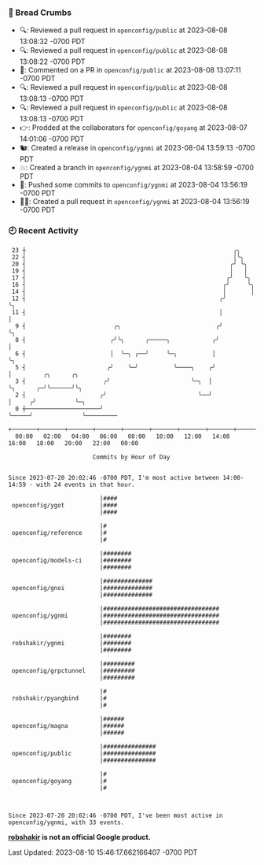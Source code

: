 ### 🍞 Bread Crumbs

 * 🔍: Reviewed a pull request in  `openconfig/public` at 2023-08-08 13:08:32 -0700 PDT
 * 🔍: Reviewed a pull request in  `openconfig/public` at 2023-08-08 13:08:22 -0700 PDT
 * 💬: Commented on a PR in  `openconfig/public` at 2023-08-08 13:07:11 -0700 PDT
 * 🔍: Reviewed a pull request in  `openconfig/public` at 2023-08-08 13:08:13 -0700 PDT
 * 🔍: Reviewed a pull request in  `openconfig/public` at 2023-08-08 13:08:13 -0700 PDT
 * 👉: Prodded at the collaborators for `openconfig/goyang` at 2023-08-07 14:01:06 -0700 PDT
 * 🐿: Created a release in `openconfig/ygnmi` at 2023-08-04 13:59:13 -0700 PDT
 * 💥: Created a branch in `openconfig/ygnmi` at 2023-08-04 13:58:59 -0700 PDT
 * 🚢: Pushed some commits to `openconfig/ygnmi` at 2023-08-04 13:56:19 -0700 PDT
 * ✍🏼: Created a pull request in `openconfig/ygnmi` at 2023-08-04 13:56:19 -0700 PDT

### 🕘 Recent Activity
```
 23 ┼                                                           ╭╮
 22 ┤                                                           │╰╮
 20 ┤                                                          ╭╯ ╰╮
 19 ┤                                                          │   │
 17 ┤                                                         ╭╯   ╰╮
 16 ┤                                                        ╭╯     ╰╮
 14 ┤                                                        │       │
 12 ┤                                                       ╭╯       ╰╮
 11 ┤                                                       │         │
  9 ┤                         ╭╮                           ╭╯         ╰╮
  8 ┤                        ╭╯╰╮      ╭─────╮            ╭╯           │
  6 ┤                        │  ╰─╮ ╭──╯     ╰─╮          │            ╰╮
  5 ┤                       ╭╯    ╰─╯          ╰────╮    ╭╯             │         ╭╮      ╭╮
  3 ┤                      ╭╯                       ╰─╮  │              ╰╮      ╭─╯╰──────╯╰╮
  2 ┤                     ╭╯                          ╰──╯               │     ╭╯           ╰─╮
  0 ┼─────────────────────╯                                              ╰─────╯              ╰─────────
    +───────+───────+───────+───────+───────+───────+───────+───────+───────+───────+───────+───────+────
  00:00   02:00   04:00   06:00   08:00   10:00   12:00   14:00   16:00   18:00   20:00   22:00   00:00   

						Commits by Hour of Day


Since 2023-07-20 20:02:46 -0700 PDT, I'm most active between 14:00-14:59 - with 24 events in that hour.

```



```
                          |####
 openconfig/ygot          |####
                          |####

                          |#
 openconfig/reference     |#
                          |#

                          |########
 openconfig/models-ci     |########
                          |########

                          |##############
 openconfig/gnoi          |##############
                          |##############

                          |#################################
 openconfig/ygnmi         |#################################
                          |#################################

                          |########
 robshakir/ygnmi          |########
                          |########

                          |#########
 openconfig/grpctunnel    |#########
                          |#########

                          |#
 robshakir/pyangbind      |#
                          |#

                          |######
 openconfig/magna         |######
                          |######

                          |###############
 openconfig/public        |###############
                          |###############

                          |#
 openconfig/goyang        |#
                          |#



Since 2023-07-20 20:02:46 -0700 PDT, I've been most active in openconfig/ygnmi, with 33 events.

```
**[robshakir](mailto:robjs@google.com) is not an official Google product.**  


Last Updated: 2023-08-10 15:46:17.662166407 -0700 PDT
